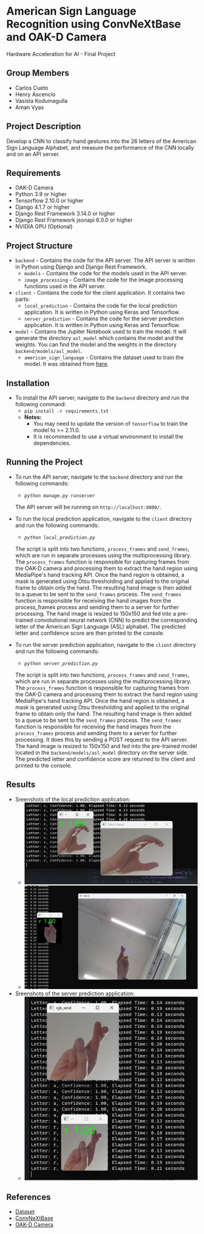 # American Sign Language Recognition using ConvNeXtBase and OAK-D Camera
Hardware Acceleration for AI - Final Project

## Group Members
- Carlos Cueto
- Henry Ascencio
- Vasista Kodumagulla
- Aman Vyas


## Project Description
Develop a CNN to classify hand gestures into the 26 letters of the American Sign Language Alphabet, and measure the performance of the CNN locally and on an API server.

## Requirements
- OAK-D Camera
- Python 3.9 or higher
- Tensorflow 2.10.0 or higher
- Django 4.1.7 or higher
- Django Rest Framework 3.14.0 or higher
- Django Rest Framework jsonapi 6.0.0 or higher
- NVIDIA GPU (Optional)

## Project Structure
- `backend` - Contains the code for the API server. The API server is written in Python using Django and Django Rest Framework.
    - `models` - Contains the code for the models used in the API server.
    - `image_processing` - Contains the code for the image processing functions used in the API server.
- `client` - Contains the code for the client application. It contains two parts:
    - `local_prediction` - Contains the code for the local prediction application. It is written in Python using Keras and Tensorflow.
    - `server_prediction` - Contains the code for the server prediction application. It is written in Python using Keras and Tensorflow.
- `model` - Contains the Jupiter Notebook used to train the model. It will generate the directory `asl_model` which contains the model and the weights. You can find the model and the weights in the directory `backend/models/asl_model`.
    - `american_sign_language` - Contains the dataset used to train the model. It was obtained from [here](https://www.kaggle.com/datasets/ayuraj/american-sign-language-dataset).

## Installation
- To install the API server, navigate to the `backend` directory and run the following command:
    - `pip install -r requirements.txt`
    - **Notes:**
        - You may need to update the version of `tensorflow` to train the model to >= 2.11.0.
        - It is recommended to use a virtual environment to install the dependencies.

## Running the Project
- To run the API server, navigate to the `backend` directory and run the following commands:
    - *`python manage.py runserver`*

    The API server will be running on `http://localhost:8000/`.
- To run the local prediction application, navigate to the `client` directory and run the following commands:
    - *`python local_prediction.py`*

    The script is split into two functions, `process_frames` and `send_frames`, which are run in separate processes using the multiprocessing library.
    The `process_frames` function is responsible for capturing frames from the OAK-D camera and processing them to extract the hand region using MediaPipe's hand tracking API. Once the hand region is obtained, a mask is generated using Otsu thresholding and applied to the original frame to obtain only the hand. The resulting hand image is then added to a queue to be sent to the `send_frames` process.
    The `send_frames` function is responsible for receiving the hand images from the process_frames process and sending them to a server for further processing. The hand image is resized to 150x150 and fed into a pre-trained convolutional neural network (CNN) to predict the corresponding letter of the American Sign Language (ASL) alphabet. The predicted letter and confidence score are then printed to the console.
- To run the server prediction application, navigate to the `client` directory and run the following commands:
    - *`python server_prediction.py`*

    The script is split into two functions, `process_frames` and `send_frames`, which are run in separate processes using the multiprocessing library.
    The `process_frames` function is responsible for capturing frames from the OAK-D camera and processing them to extract the hand region using MediaPipe's hand tracking API. Once the hand region is obtained, a mask is generated using Otsu thresholding and applied to the original frame to obtain only the hand. The resulting hand image is then added to a queue to be sent to the `send_frames` process.
    The `send_frames` function is responsible for receiving the hand images from the `process_frames` process and sending them to a server for further processing. It does this by sending a POST request to the API server. The hand image is resized to 150x150 and fed into the pre-trained model located in the `backend/models/asl_model` directory on the server side. The predicted letter and confidence score are returned to the client and printed to the console.

## Results
- Sreenshots of the local prediction application:
    - ![Local Prediction](./images/prediction.png)
    - ![Local Prediction](./images/otsu_prediction.jpeg)
- Sreenshots of the server prediction application:
    - ![Server Prediction](./images/prediction_2.png)

## References
- [Dataset](https://www.kaggle.com/datasets/ayuraj/american-sign-language-dataset)
- [ConvNeXtBase](https://www.tensorflow.org/api_docs/python/tf/keras/applications/convnext/ConvNeXtBase)
- [OAK-D Camera](https://docs.luxonis.com/en/latest/pages/tutorials/first_steps/)
